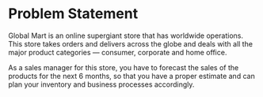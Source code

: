 # Problem Statement

Global Mart is an online supergiant store that has worldwide operations. This store takes orders and delivers across the globe and deals with all the major product categories — consumer, corporate and home office.

As a sales manager for this store, you have to forecast the sales of the products for the next 6 months, so that you have a proper estimate and can plan your inventory and business processes accordingly.
